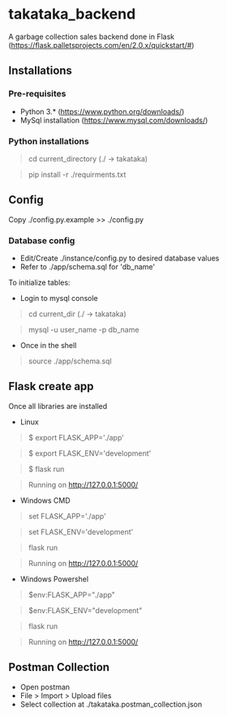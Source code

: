 # takataka_backend
A garbage collection sales backend done in Flask (https://flask.palletsprojects.com/en/2.0.x/quickstart/#)


## Installations
### Pre-requisites
- Python 3.* (https://www.python.org/downloads/)
- MySql installation (https://www.mysql.com/downloads/)

### Python installations
> cd current_directory (./ -> takataka)

> pip install -r ./requirments.txt

## Config
Copy ./config.py.example >> ./config.py

### Database config
- Edit/Create ./instance/config.py to desired database values
- Refer to ./app/schema.sql for 'db_name'

To initialize tables:
- Login to mysql console
> cd current_dir (./ -> takataka)

> mysql -u user_name -p db_name

- Once in the shell
>  source ./app/schema.sql

## Flask create app
Once all libraries are installed
- Linux
> $ export FLASK_APP='./app'

> $ export FLASK_ENV='development'

> $ flask run

> Running on http://127.0.0.1:5000/


- Windows CMD
> set FLASK_APP='./app'

> set FLASK_ENV='development'

> flask run

> Running on http://127.0.0.1:5000/

- Windows Powershel
> $env:FLASK_APP="./app"

> $env:FLASK_ENV="development"

> flask run

> Running on http://127.0.0.1:5000/

## Postman Collection
- Open postman
- File > Import > Upload files
- Select collection at ./takataka.postman_collection.json